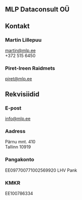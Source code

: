 ## MLP Dataconsult OÜ

## Kontakt

### Martin Lillepuu
martin@mlp.ee<br>
+372 515 6450

### Piret-Ireen Raidmets
piret@mlp.ee

## Rekvisiidid
### E-post
info@mlp.ee

### Aadress
Pärnu mnt. 410<br>
Tallinn 10919

### Pangakonto
EE097700771002569920 LHV Pank

### KMKR
EE100786334
